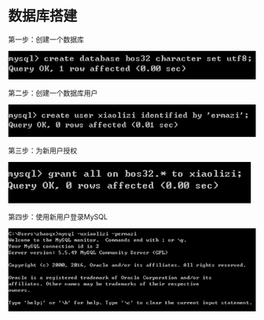 # 数据库搭建

第一步：创建一个数据库

![](../../../.gitbook/assets/image%20%28220%29.png)

第二步：创建一个数据库用户

![](../../../.gitbook/assets/image%20%28236%29.png)

第三步：为新用户授权

![](../../../.gitbook/assets/image%20%28135%29.png)

第四步：使用新用户登录MySQL

![](../../../.gitbook/assets/image%20%28121%29.png)

